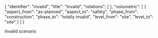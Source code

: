 <rasaeco-meta>
{
    "identifier": "invalid",
    "title": "Invalid",
    "relations": [
    ],
    "volumetric": [
        { 
            "aspect_from": "as-planned", "aspect_to": "safety",
            "phase_from": "construction", "phase_to": "totally invalid",
            "level_from": "site", "level_to": "site"
        }
    ]
}
</rasaeco-meta>

Invalid scenario